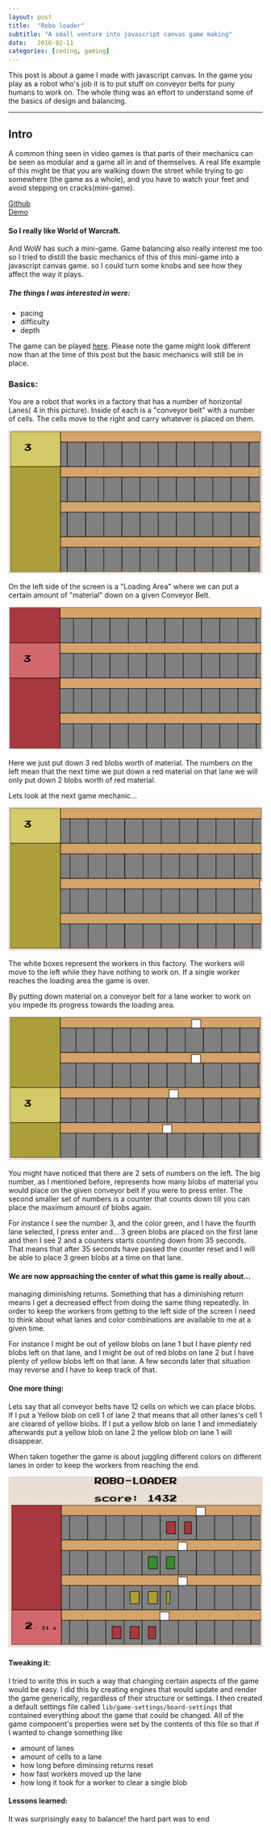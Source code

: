 ```yaml
---
layout: post
title:  "Robo loader"
subtitle: "A small venture into javascript canvas game making"
date:   2016-02-11
categories: [coding, gaming]
---
```


This post is about a game I made with javascript canvas. In the game you play as a robot who's job it is to put stuff on conveyor belts for puny humans to work on. The whole thing was an effort to understand some of the basics of design and balancing.

---

## Intro

A common thing seen in video games is that parts of their mechanics can be seen as modular and a game all in and of themselves.
A real life example of this might be that you are walking down the street while trying to go somewhere (the game as a whole), and
you have to watch your feet and avoid stepping on cracks(mini-game).

[Github](https://github.com/HoffsMH/robo-loader)  
[Demo](/robo-loader)

#### So I really like World of Warcraft.
And WoW has such a mini-game.
Game balancing also really interest me too
so I tried to distill the basic mechanics of this of this mini-game into a javascript canvas game. so I could turn some knobs and see how they affect the way it plays.

##### The things I was interested in were:
* pacing
* difficulty
* depth

The game can be played [here](/robo-loader). Please note the game might look different now than at the time of this post but the basic mechanics will still be in place.

### Basics:
You are a robot that works in a factory that has a number of horizontal Lanes( 4 in this picture). Inside of each is a "conveyor belt" with a number of cells. The cells move to the right and carry whatever is placed on them.

![basic game](../images/robo-loader/basic-game.gif)

On the left side of the screen is a "Loading Area" where we can put a certain amount of "material" down on a given Conveyor Belt.

![red 3](../images/robo-loader/red-3-game.gif)

 Here we just put down 3 red blobs worth of material. The numbers on the left mean that the next time we put down a red material on that lane we will only put down 2 blobs worth of red material.

 Lets look at the next game mechanic...

 ![workers intro](../images/robo-loader/workers-intro-game.gif)

 The white boxes represent the workers in this factory. The workers will move to the left while they have nothing to work on. If a single worker reaches the loading area the game is over.

By putting down material on a conveyor belt for a lane worker to work on you impede its progress towards the loading area.

 ![blob intro](../images/robo-loader/blob-intro.gif)

You might have noticed that there are 2 sets of numbers on the left. The big number, as I mentioned before, represents how many blobs of material you would place on the given conveyor belt if you were to press enter. The second smaller set of numbers is a counter that counts down till you can place the maximum amount of blobs again.

For instance I see the number 3, and the color green, and I have the fourth lane selected, I press enter and... 3 green blobs are placed on the first lane and then I see 2 and a counters starts counting down from 35 seconds. That means that after 35 seconds have passed the counter reset and I will be able to place 3 green blobs at a time on that lane.

#### We are now approaching the center of what this game is really about...
 managing diminishing returns. Something that has a diminishing return means I get a decreased effect from doing the same thing repeatedly. In order to keep the workers from getting to the left side of the screen I need to think about what lanes and color combinations are available to me at a given time.

For instance I might be out of yellow blobs on lane 1 but I have plenty red blobs left on that lane, and I might be out of red blobs on lane 2 but I have plenty of yellow blobs left on that lane. A few seconds later that situation may reverse and I have to keep track of that.

#### One more thing:

Lets say that all conveyor belts have 12 cells on which we can place blobs. If I put a Yellow blob on cell 1 of lane 2 that means that all other lanes's cell 1 are cleared of yellow blobs. If I put a yellow blob on lane 1 and immediately afterwards put a yellow blob on lane 2 the yellow blob on lane 1 will disappear.

When taken together the game is about juggling different colors on different lanes in order to keep the workers from reaching the end.


![average game](../images/robo-loader/average-game.gif)

#### Tweaking it:
I tried to write this in such a way that changing certain aspects of the game would be easy. I did this by creating engines that would update and render the game  generically, regardless of their structure or settings. I then created a default settings file called ```lib/game-settings/board-settings``` that contained everything about the game that could be changed. All of the game component's properties were set by the contents of this file so that if I wanted to change something like
* amount of lanes
* amount of cells to a lane
* how long before diminsing returns reset
* how fast workers moved up the lane
* how long it took for a worker to clear a single blob


#### Lessons learned:

It was surprisingly easy to balance! the hard part was to end
